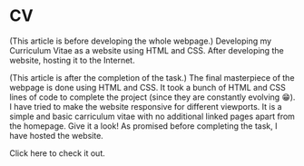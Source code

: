 # CV
(This article is before developing the whole webpage.)
Developing my Curriculum Vitae as a website using HTML and CSS. After developing the website, hosting it to the Internet. 

(This article is after the completion of the task.)
The final masterpiece of the webpage is done using HTML and CSS. It took a bunch of HTML and CSS lines of code to complete the project (since they are constantly evolving 😁). I have tried to make the website responsive for different viewports. It is a simple and basic carriculum vitae with no additional linked pages apart from the homepage. Give it a look!
As promised before completing the task, I have hosted the website. 

  Click <a href="http://kirubeleshetu.infy.uk/" style="text-decoration: none;">here</a> to check it out.
